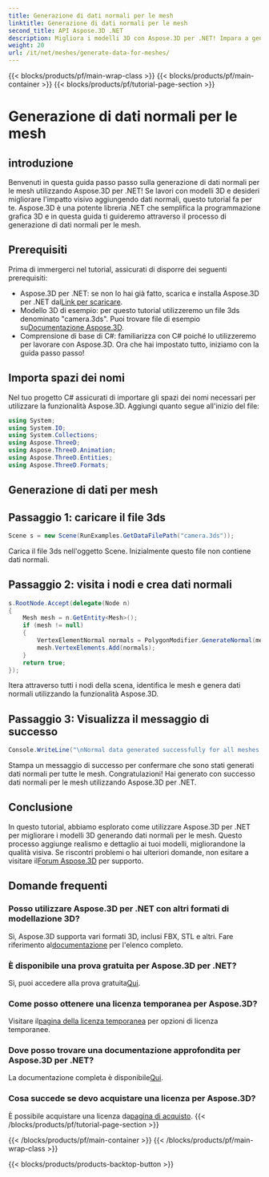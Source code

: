```yaml
---
title: Generazione di dati normali per le mesh
linktitle: Generazione di dati normali per le mesh
second_title: API Aspose.3D .NET
description: Migliora i modelli 3D con Aspose.3D per .NET! Impara a generare dati normali per le mesh in questa guida passo passo. Il realismo incontra la semplicità.
weight: 20
url: /it/net/meshes/generate-data-for-meshes/
---
```


{{< blocks/products/pf/main-wrap-class >}}
{{< blocks/products/pf/main-container >}}
{{< blocks/products/pf/tutorial-page-section >}}

# Generazione di dati normali per le mesh

## introduzione
Benvenuti in questa guida passo passo sulla generazione di dati normali per le mesh utilizzando Aspose.3D per .NET! Se lavori con modelli 3D e desideri migliorare l'impatto visivo aggiungendo dati normali, questo tutorial fa per te. Aspose.3D è una potente libreria .NET che semplifica la programmazione grafica 3D e in questa guida ti guideremo attraverso il processo di generazione di dati normali per le mesh.
## Prerequisiti
Prima di immergerci nel tutorial, assicurati di disporre dei seguenti prerequisiti:
-  Aspose.3D per .NET: se non lo hai già fatto, scarica e installa Aspose.3D per .NET dal[Link per scaricare](https://releases.aspose.com/3d/net/).
-  Modello 3D di esempio: per questo tutorial utilizzeremo un file 3ds denominato "camera.3ds". Puoi trovare file di esempio su[Documentazione Aspose.3D](https://reference.aspose.com/3d/net/).
- Comprensione di base di C#: familiarizza con C# poiché lo utilizzeremo per lavorare con Aspose.3D.
Ora che hai impostato tutto, iniziamo con la guida passo passo!
## Importa spazi dei nomi
Nel tuo progetto C# assicurati di importare gli spazi dei nomi necessari per utilizzare la funzionalità Aspose.3D. Aggiungi quanto segue all'inizio del file:
```csharp
using System;
using System.IO;
using System.Collections;
using Aspose.ThreeD;
using Aspose.ThreeD.Animation;
using Aspose.ThreeD.Entities;
using Aspose.ThreeD.Formats;
```
## Generazione di dati per mesh
## Passaggio 1: caricare il file 3ds
```csharp
Scene s = new Scene(RunExamples.GetDataFilePath("camera.3ds"));
```
Carica il file 3ds nell'oggetto Scene. Inizialmente questo file non contiene dati normali.
## Passaggio 2: visita i nodi e crea dati normali
```csharp
s.RootNode.Accept(delegate(Node n)
{
    Mesh mesh = n.GetEntity<Mesh>();
    if (mesh != null)
    {
        VertexElementNormal normals = PolygonModifier.GenerateNormal(mesh);
        mesh.VertexElements.Add(normals);
    }
    return true;
});
```
Itera attraverso tutti i nodi della scena, identifica le mesh e genera dati normali utilizzando la funzionalità Aspose.3D.
## Passaggio 3: Visualizza il messaggio di successo
```csharp
Console.WriteLine("\nNormal data generated successfully for all meshes.");
```
Stampa un messaggio di successo per confermare che sono stati generati dati normali per tutte le mesh.
Congratulazioni! Hai generato con successo dati normali per le mesh utilizzando Aspose.3D per .NET.
## Conclusione
In questo tutorial, abbiamo esplorato come utilizzare Aspose.3D per .NET per migliorare i modelli 3D generando dati normali per le mesh. Questo processo aggiunge realismo e dettaglio ai tuoi modelli, migliorandone la qualità visiva.
 Se riscontri problemi o hai ulteriori domande, non esitare a visitare il[Forum Aspose.3D](https://forum.aspose.com/c/3d/18) per supporto.
## Domande frequenti
### Posso utilizzare Aspose.3D per .NET con altri formati di modellazione 3D?
Sì, Aspose.3D supporta vari formati 3D, inclusi FBX, STL e altri. Fare riferimento al[documentazione](https://reference.aspose.com/3d/net/) per l'elenco completo.
### È disponibile una prova gratuita per Aspose.3D per .NET?
 Sì, puoi accedere alla prova gratuita[Qui](https://releases.aspose.com/).
### Come posso ottenere una licenza temporanea per Aspose.3D?
 Visitare il[pagina della licenza temporanea](https://purchase.aspose.com/temporary-license/) per opzioni di licenza temporanee.
### Dove posso trovare una documentazione approfondita per Aspose.3D per .NET?
 La documentazione completa è disponibile[Qui](https://reference.aspose.com/3d/net/).
### Cosa succede se devo acquistare una licenza per Aspose.3D?
 È possibile acquistare una licenza da[pagina di acquisto](https://purchase.aspose.com/buy).
{{< /blocks/products/pf/tutorial-page-section >}}

{{< /blocks/products/pf/main-container >}}
{{< /blocks/products/pf/main-wrap-class >}}

{{< blocks/products/products-backtop-button >}}
